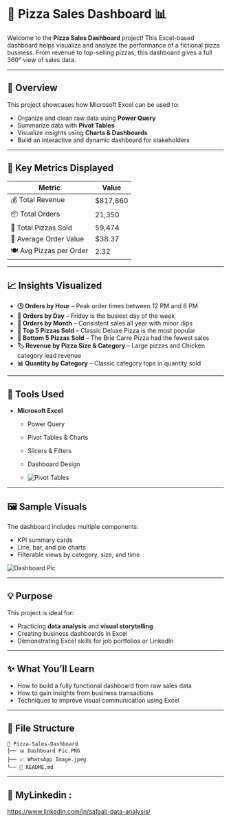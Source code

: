 
# 🍕 Pizza Sales Dashboard 📊

Welcome to the **Pizza Sales Dashboard** project! This Excel-based dashboard helps visualize and analyze the performance of a fictional pizza business. From revenue to top-selling pizzas, this dashboard gives a full 360° view of sales data.

---

## 🧾 Overview

This project showcases how Microsoft Excel can be used to:

- Organize and clean raw data using **Power Query**
- Summarize data with **Pivot Tables**
- Visualize insights using **Charts & Dashboards**
- Build an interactive and dynamic dashboard for stakeholders

---

## 📌 Key Metrics Displayed

| Metric                    | Value       |
|---------------------------|-------------|
| 💰 Total Revenue          | $817,860    |
| 📦 Total Orders           | 21,350      |
| 🍕 Total Pizzas Sold      | 59,474      |
| 🧾 Average Order Value    | $38.37      |
| 🍽️ Avg Pizzas per Order  | 2.32        |

---

## 📈 Insights Visualized

- **🕒 Orders by Hour** – Peak order times between 12 PM and 8 PM
- **📅 Orders by Day** – Friday is the busiest day of the week
- **📆 Orders by Month** – Consistent sales all year with minor dips
- **🍕 Top 5 Pizzas Sold** – Classic Deluxe Pizza is the most popular
- **🥴 Bottom 5 Pizzas Sold** – The Brie Carre Pizza had the fewest sales
- **🏷️ Revenue by Pizza Size & Category** – Large pizzas and Chicken category lead revenue
- **📊 Quantity by Category** – Classic category tops in quantity sold

---

## 🔧 Tools Used

- **Microsoft Excel**
  - Power Query
  - Pivot Tables & Charts
  - Slicers & Filters
  - Dashboard Design
 
  - ![Pivot Tables](https://github.com/user-attachments/assets/19e34f7f-490b-4bb7-9fda-d8153e5cb027)

---

## 🖼️ Sample Visuals

The dashboard includes multiple components:
- KPI summary cards
- Line, bar, and pie charts
- Filterable views by category, size, and time

![Dashboard Pic](https://github.com/user-attachments/assets/33408a36-45f1-4aa9-9503-895d74056843)

---

## 💡 Purpose

This project is ideal for:
- Practicing **data analysis** and **visual storytelling**
- Creating business dashboards in Excel
- Demonstrating Excel skills for job portfolios or LinkedIn

---

## ✨ What You’ll Learn

- How to build a fully functional dashboard from raw sales data
- How to gain insights from business transactions
- Techniques to improve visual communication using Excel

---

## 📂 File Structure

```
📁 Pizza-Sales-Dashboard
├── 📊 Dashboard Pic.PNG
├── 📈 WhatsApp Image.jpeg
└── 📄 README.md
```

---

## 🙌 MyLinkedin :
https://www.linkedin.com/in/safaali-data-analysis/

